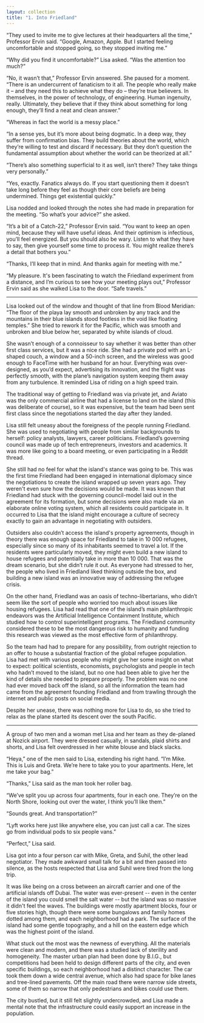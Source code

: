 ```yaml
---
layout: collection
title: "1. Into Friedland"
---
```


“They used to invite me to give lectures at their headquarters all the time,” Professor Ervin said. “Google, Amazon, Apple. But I started feeling uncomfortable and stopped going, so they stopped inviting me.”

“Why did you find it uncomfortable?” Lisa asked. “Was the attention too much?”

“No, it wasn’t that,” Professor Ervin answered. She paused for a moment. “There is an undercurrent of fanaticism to it all. The people who really make it – and they need this to achieve what they do – they’re true believers. In themselves, in the power of technology, of engineering. Human ingenuity, really. Ultimately, they believe that if they think about something for long enough, they’ll find a neat and clean answer.”

“Whereas in fact the world is a messy place.”

“In a sense yes, but it’s more about being dogmatic. In a deep way, they suffer from confirmation bias. They build theories about the world, which they’re willing to test and discard if necessary. But they don’t question the fundamental assumption about whether the world can be theorized at all.”

“There’s also something superficial to it as well, isn’t there? They take things very personally.”

“Yes, exactly. Fanatics always do. If you start questioning them it doesn’t take long before they feel as though their core beliefs are being undermined. Things get existential quickly."

Lisa nodded and looked through the notes she had made in preparation for the meeting. “So what’s your advice?” she asked.

“It’s a bit of a Catch-22,” Professor Ervin said. “You want to keep an open mind, because they will have useful ideas. And their optimism is infectious, you’ll feel energized. But you should also be wary. Listen to what they have to say, then give yourself some time to process it. You might realize there’s a detail that bothers you.”

“Thanks, I’ll keep that in mind. And thanks again for meeting with me.”

“My pleasure. It's been fascinating to watch the Friedland experiment from a distance, and I’m curious to see how your meeting plays out,” Professor Ervin said as she walked Lisa to the door. “Safe travels.”

<hr>

Lisa looked out of the window and thought of that line from Blood Meridian: “The floor of the playa lay smooth and unbroken by any track and the mountains in their blue islands stood footless in the void like floating temples.” She tried to rework it for the Pacific, which was smooth and unbroken and blue below her, separated by white islands of cloud.

She wasn’t enough of a connoisseur to say whether it was better than other first class services, but it was a nice ride. She had a private pod with an L-shaped couch, a window and a 50-inch screen, and the wireless was good enough to FaceTime with her husband for an hour. Everything was over-designed, as you’d expect, advertising its innovation, and the flight was perfectly smooth, with the plane’s navigation system keeping them away from any turbulence. It reminded Lisa of riding on a high speed train.

The traditional way of getting to Friedland was via private jet, and Aviato was the only commercial airline that had a license to land on the island (this was deliberate of course), so it was expensive, but the team had been sent first class since the negotiations started the day after they landed. 

Lisa still felt uneasy about the foreigness of the people running Friedland. She was used to negotiating with people from similar backgrounds to herself: policy analysts, lawyers, career politicians. Friedland’s governing council was made up of tech entrepreneurs, investors and academics. It was more like going to a board meeting, or even participating in a Reddit thread. 

She still had no feel for what the island's stance was going to be. This was the first time Friedland had been engaged in international diplomacy since the negotiations to create the island wrapped up seven years ago. They weren't even sure how the decisions would be made. It was known that Friedland had stuck with the governing council-model laid out in the agreement for its formation, but some decisions were also made via an elaborate online voting system, which all residents could participate in. It occurred to Lisa that the island might encourage a culture of secrecy exactly to gain an advantage in negotiating with outsiders.

Outsiders also couldn’t access the island's property agreements, though in theory there was enough space for Friedland to take in 10 000 refugees, especially since so many of its inhabitants seemed to travel a lot. If the residents were particularly moved, they might even build a new island to house refugees and potentially take in more than 10 000. That was the dream scenario, but she didn’t rule it out. As everyone had stressed to her, the people who lived in Friedland liked thinking outside the box, and building a new island was an innovative way of addressing the refugee crisis.

On the other hand, Friedland was an oasis of techno-libertarians, who didn’t seem like the sort of people who worried too much about issues like housing refugees. Lisa had read that one of the island’s main philanthropic endeavors was the Artificial Intelligence Containment Institute, which studied how to control superintelligent programs. The Friedland community considered these to be the most dangerous risk to humanity and funding this research was viewed as the most effective form of philanthropy.

So the team had had to prepare for any possibility, from outright rejection to an offer to house a substantial fraction of the global refugee population. Lisa had met with various people who might give her some insight on what to expect: political scientists, economists, psychologists and people in tech who hadn’t moved to the island, but no one had been able to give her the kind of details she needed to prepare properly. The problem was no one had ever moved back off the island, so all the information the team had came from the agreement founding Friedland and from trawling through the internet and public posts on social media.

Despite her unease, there was nothing more for Lisa to do, so she tried to relax as the plane started its descent over the south Pacific.

<hr>

A group of two men and a woman met Lisa and her team as they de-planed at Nozick airport. They were dressed casually, in sandals, plaid shirts and shorts, and Lisa felt overdressed in her white blouse and black slacks. 

“Heya,” one of the men said to Lisa, extending his right hand. “I’m Mike. This is Luis and Greta. We’re here to take you to your apartments. Here, let me take your bag.”

“Thanks,” Lisa said as the man took her roller bag.

“We’ve split you up across four apartments, four in each one. They’re on the North Shore, looking out over the water, I think you’ll like them.”

“Sounds great. And transportation?”

“Lyft works here just like anywhere else, you can just call a car. The sizes go from individual pods to six people vans.”

“Perfect,” Lisa said.

Lisa got into a four person car with Mike, Greta, and Suhil, the other lead negotiator. They made awkward small talk for a bit and then passed into silence, as the hosts respected that Lisa and Suhil were tired from the long trip.

It was like being on a cross between an aircraft carrier and one of the artificial islands off Dubai. The water was ever-present -- even in the center of the island you could smell the salt water -- but the island was so massive it didn't feel the waves. The buildings were mostly apartment blocks, four or five stories high, though there were some bungalows and family homes dotted among them, and each neighborhood had a park. The surface of the island had some gentle topography, and a hill on the eastern edge which was the highest point of the island.

What stuck out the most was the newness of everything. All the materials were clean and modern, and there was a studied lack of sterility and homogeneity. The master urban plan had been done by B.I.G., but competitions had been held to design different parts of the city, and even specific buildings, so each neighborhood had a distinct character. The car took them down a wide central avenue, which also had space for bike lanes and tree-lined pavements. Off the main road there were narrow side streets, some of them so narrow that only pedestrians and bikes could use them. 

The city bustled, but it still felt slightly undercrowded, and Lisa made a mental note that the infrastructure could easily support an increase in the population. 




















